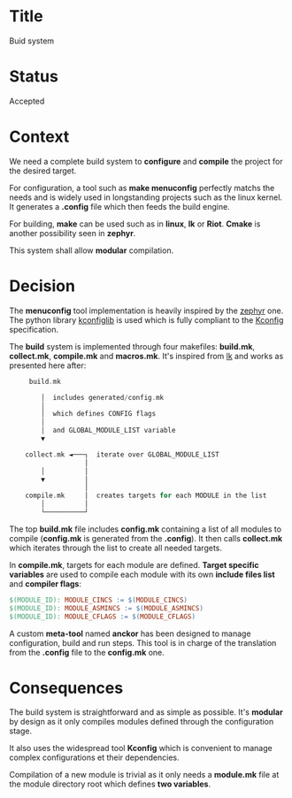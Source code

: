 # Title

Buid system

# Status

Accepted

# Context

We need a complete build system to **configure** and **compile** the project for the desired target.

For configuration, a tool such as **make menuconfig** perfectly matchs the needs and is widely used in longstanding projects such as the linux kernel. It generates a **.config** file which then feeds the build engine.

For building, **make** can be used such as in **linux**, **lk** or **Riot**. **Cmake** is another possibility seen in **zephyr**.

This system shall allow **modular** compilation.

# Decision

The **menuconfig** tool implementation is heavily inspired by the [zephyr](https://github.com/zephyrproject-rtos/zephyr/tree/main/scripts/kconfig) one. The python library [kconfiglib](https://github.com/ulfalizer/Kconfiglib) is used which is fully compliant to the [Kconfig](https://www.kernel.org/doc/html/next/kbuild/kconfig-language.html) specification.

The **build** system is implemented through four makefiles: **build.mk**, **collect.mk**, **compile.mk** and **macros.mk**. It's inspired from [lk](https://github.com/littlekernel/lk/tree/master/make) and works as presented here after:

```C
     build.mk

        │  includes generated/config.mk
        │
        │  which defines CONFIG flags
        │
        │  and GLOBAL_MODULE_LIST variable
        ▼

    collect.mk ◄───┐  iterate over GLOBAL_MODULE_LIST
                   │
        │          │
        ▼          │
                   │
    compile.mk     │  creates targets for each MODULE in the list
        │          │
        └──────────┘
```

The top **build.mk** file includes **config.mk** containing a list of all modules to compile (**config.mk** is generated from the **.config**). It then calls **collect.mk** which iterates through the list to create all needed targets.

In **compile.mk**, targets for each module are defined. **Target specific variables** are used to compile each module with its own **include files list** and **compiler flags**:

```Makefile
$(MODULE_ID): MODULE_CINCS := $(MODULE_CINCS)
$(MODULE_ID): MODULE_ASMINCS := $(MODULE_ASMINCS)
$(MODULE_ID): MODULE_CFLAGS := $(MODULE_CFLAGS)
```

A custom **meta-tool** named **anckor** has been designed to manage configuration, build and run steps. This tool is in charge of the translation from the **.config** file to the **config.mk** one.

# Consequences

The build system is straightforward and as simple as possible. It's **modular** by design as it only compiles modules defined through the configuration stage.

It also uses the widespread tool **Kconfig** which is convenient to manage complex configurations et their dependencies.

Compilation of a new module is trivial as it only needs a **module.mk** file at the module directory root which defines **two variables**.